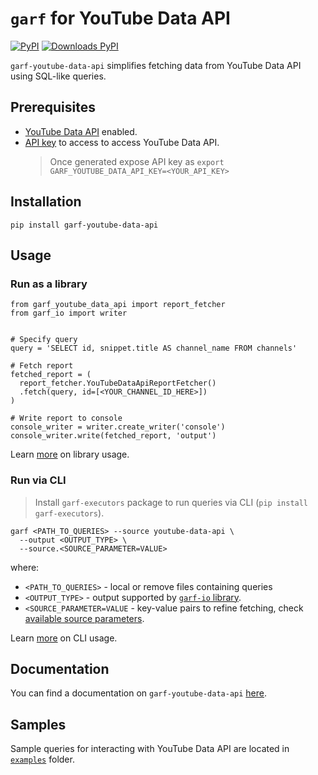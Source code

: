 # `garf` for YouTube Data API

[![PyPI](https://img.shields.io/pypi/v/garf-youtube-data-api?logo=pypi&logoColor=white&style=flat-square)](https://pypi.org/project/garf-youtube-data-api)
[![Downloads PyPI](https://img.shields.io/pypi/dw/garf-youtube-data-api?logo=pypi)](https://pypi.org/project/garf-youtube-data-api/)

`garf-youtube-data-api` simplifies fetching data from YouTube Data API using SQL-like queries.

## Prerequisites

* [YouTube Data API](https://console.cloud.google.com/apis/library/youtube.googleapis.com) enabled.
* [API key](https://support.google.com/googleapi/answer/6158862?hl=en) to access to access YouTube Data API.
    > Once generated expose API key as `export GARF_YOUTUBE_DATA_API_KEY=<YOUR_API_KEY>`

## Installation

`pip install garf-youtube-data-api`

## Usage

### Run as a library
```
from garf_youtube_data_api import report_fetcher
from garf_io import writer


# Specify query
query = 'SELECT id, snippet.title AS channel_name FROM channels'

# Fetch report
fetched_report = (
  report_fetcher.YouTubeDataApiReportFetcher()
  .fetch(query, id=[<YOUR_CHANNEL_ID_HERE>])
)

# Write report to console
console_writer = writer.create_writer('console')
console_writer.write(fetched_report, 'output')
```

Learn [more](https://google.github.io/garf/fetchers/youtube-data-api/#python) on library usage.

### Run via CLI

> Install `garf-executors` package to run queries via CLI (`pip install garf-executors`).

```
garf <PATH_TO_QUERIES> --source youtube-data-api \
  --output <OUTPUT_TYPE> \
  --source.<SOURCE_PARAMETER=VALUE>
```

where:

* `<PATH_TO_QUERIES>` - local or remove files containing queries
* `<OUTPUT_TYPE>` - output supported by [`garf-io` library](https://google.github.io/garf/usage/writers/).
* `<SOURCE_PARAMETER=VALUE` - key-value pairs to refine fetching, check [available source parameters](https://google.github.io/garf/fetchers/youtube-data-api/#available-source-parameters).

Learn [more](https://google.github.io/garf/fetchers/youtube-data-api/#cli) on CLI usage.

## Documentation

You can find a documentation on `garf-youtube-data-api` [here](https://google.github.io/garf/fetchers/youtube-data-api/).

## Samples

Sample queries for interacting with YouTube Data API are located in [`examples`](examples/') folder.
